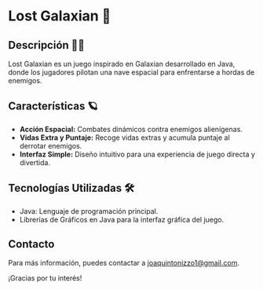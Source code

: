# Lost Galaxian 🚀

## Descripción ​👨‍🚀​

Lost Galaxian es un juego inspirado en Galaxian desarrollado en Java, donde los jugadores pilotan una nave espacial para enfrentarse a hordas de enemigos.

## Características 🪐

- **Acción Espacial:** Combates dinámicos contra enemigos alienígenas.
- **Vidas Extra y Puntaje:** Recoge vidas extras y acumula puntaje al derrotar enemigos.
- **Interfaz Simple:** Diseño intuitivo para una experiencia de juego directa y divertida.

## Tecnologías Utilizadas 🛠️

- Java: Lenguaje de programación principal.
- Librerías de Gráficos en Java para la interfaz gráfica del juego.

## Contacto

Para más información, puedes contactar a [joaquintonizzo1@gmail.com](mailto:joaquintonizzo1@gmail.com).

¡Gracias por tu interés!

